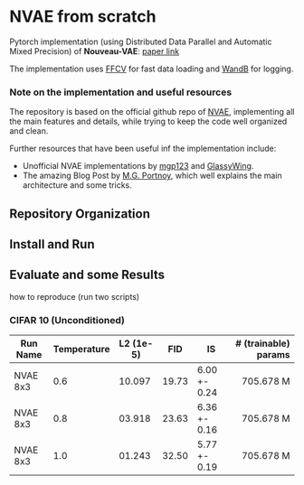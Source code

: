 # NVAE from scratch

Pytorch implementation (using Distributed Data Parallel and Automatic Mixed Precision) of **Nouveau-VAE**:
[paper link](https://arxiv.org/abs/2007.03898)

The implementation uses [FFCV](https://github.com/libffcv/ffcv) for fast data loading and 
[WandB](https://wandb.ai/site) for logging.

### Note on the implementation and useful resources

The repository is based on the official github repo of [NVAE](https://github.com/NVlabs/NVAE), implementing all the main
features and details, while trying to keep the code well organized and clean.  

Further resources that have been useful inf the implementation include: 

- Unofficial NVAE implementations by [mgp123](https://github.com/mgp123/nvae) 
and [GlassyWing](https://github.com/GlassyWing/nvae).
- The amazing Blog Post by [M.G. Portnoy](https://www.matiasgrynbergportnoy.com/posts/nvae/), which well explains the 
main architecture and some tricks.

## Repository Organization


## Install and Run


## Evaluate and some Results

how to reproduce (run two scripts)

### CIFAR 10 (Unconditioned)

| Run Name                      | Temperature | L2 (1e-5) | FID   | IS           | # (trainable) params |  
|-------------------------------|-------------|-----------|-------|--------------|---------------------:|
| NVAE 8x3                      | 0.6         | 10.097    | 19.73 | 6.00 +- 0.24 |            705.678 M |
| NVAE 8x3                      | 0.8         | 03.918    | 23.63 | 6.36 +- 0.16 |            705.678 M |
| NVAE 8x3                      | 1.0         | 01.243    | 32.50 | 5.77 +- 0.19 |            705.678 M |
